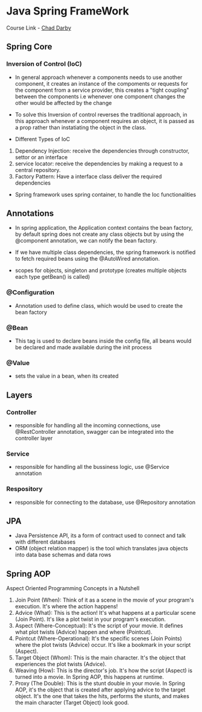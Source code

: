 # Java Spring FrameWork

Course Link - [Chad Darby](https://gale.udemy.com/course/spring-hibernate-tutorial/learn/lecture/36828980#overview)

## Spring Core

### Inversion of Control (IoC)

- In general approach whenever a components needs to use another component, it creates an instance of the compoments or requests for the component from a service provider, this creates a "tight coupling" between the components i.e whenever one component changes the other would be affected by the change
- To solve this Inversion of control reverses the traditional approach, in this approach whenever a component requires an object, it is passed as a prop rather than instatiating the object in the class.

- Different Types of IoC
1. Dependency Injection: receive the dependencies through constructor, settor or an interface
2. service locator: receive the dependencies by making a request to a central repository.
3. Factory Pattern: Have a interface class deliver the required dependencies

- Spring framework uses spring container, to handle the Ioc functionalities

## Annotations

- In spring application, the Application context contains the bean factory, by default spring does not create any class objects but by using the @component annotation, we can notify the bean factory.

- If we have multiple class dependencies, the spring framework is notified to fetch required beans using the @AutoWired annotation.

- scopes for objects, singleton and prototype (creates multiple objects each type getBean() is called)

### @Configuration

- Annotation used to define class, which would be used to create the bean factory

### @Bean

- This tag is used to declare beans inside the config file, all beans would be declared and made available during the init process

### @Value

- sets the value in a bean, when its created

## Layers

### Controller

- responsible for handling all the incoming connections, use @RestController annotation, swagger can be integrated into the controller layer

### Service

- responsible for handling all the bussiness logic, use @Service annotation

### Respository

- responsible for connecting to the database, use @Repository annotation

## JPA

- Java Persistence API, its a form of contract used to connect and talk with different databases
- ORM (object relation mapper) is the tool which translates java objects into data base schemas and data rows

## Spring AOP


Aspect Oriented Programming Concepts in a Nutshell
1. Join Point (When): Think of it as a scene in the movie of your program's execution.
It's where the action happens!
2. Advice (What): This is the action! It's what happens at a particular scene (Join Point). It's like a plot twist in your program's execution.
3. Aspect (Where-Conceptual): It's the script of your movie. It defines what plot twists (Advice) happen and where (Pointcut).
4. Pointcut (Where-Operational): It's the specific scenes (Join Points) where the plot twists (Advice) occur. It's like a bookmark in your script (Aspect).
5. Target Object (Whom): This is the main character. It's the object that experiences the plot twists (Advice).
6. Weaving (How): This is the director's job. It's how the script (Aspect) is turned into a movie. In Spring AOP, this happens at runtime.
7. Proxy (The Double): This is the stunt double in your movie. In Spring AOP, it's the object that is created after applying advice to the target object. It's the one that takes the hits, performs the stunts, and makes the main character (Target Object) look good.